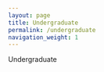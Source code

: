 ```yaml
---
layout: page
title: Undergraduate
permalink: /undergraduate
navigation_weight: 1
---
```


Undergraduate
